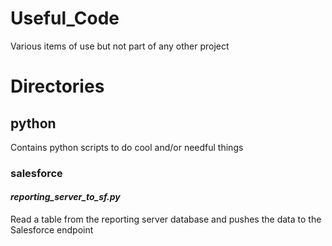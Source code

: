 # Useful_Code
Various items of use but not part of any other project

# Directories
## python
Contains python scripts to do cool and/or needful things

### salesforce
#### _reporting_server_to_sf.py_
Read a table from the reporting server database and pushes the data to the Salesforce endpoint

